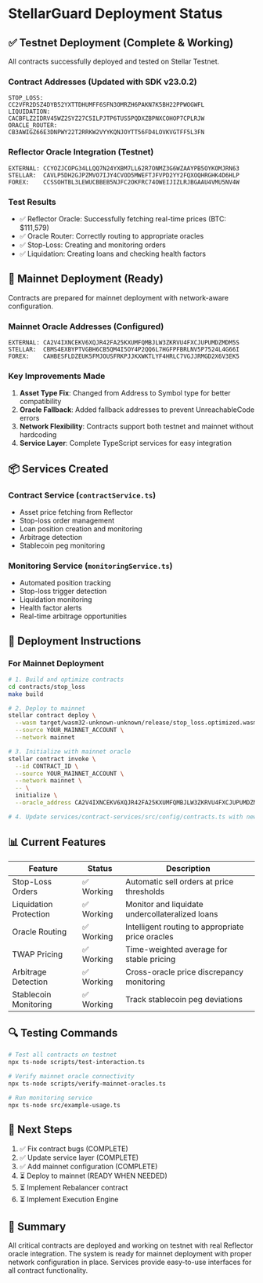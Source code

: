 # StellarGuard Deployment Status

## ✅ Testnet Deployment (Complete & Working)

All contracts successfully deployed and tested on Stellar Testnet.

### Contract Addresses (Updated with SDK v23.0.2)
```
STOP_LOSS:      CC2VFR2DSZ4DYB52YXTTDHUMFF6SFN3OMRZH6PAKN7K5BH22PPWOGWFL
LIQUIDATION:    CACBFLZ2IDRV45WZ2SYZ27C5ILPJTP6TUS5PQDXZBPNXCOHOP7CPLRJW
ORACLE_ROUTER:  CB3AWIGZ66E3DNPWY22T2RRKW2VYYKQNJOYTT56FD4LOVKVGTFF5L3FN
```

### Reflector Oracle Integration (Testnet)
```
EXTERNAL: CCYOZJCOPG34LLQQ7N24YXBM7LL62R7ONMZ3G6WZAAYPB5OYKOMJRN63
STELLAR:  CAVLP5DH2GJPZMVO7IJY4CVOD5MWEFTJFVPD2YY2FQXOQHRGHK4D6HLP
FOREX:    CCSSOHTBL3LEWUCBBEB5NJFC2OKFRC74OWEIJIZLRJBGAAU4VMU5NV4W
```

### Test Results
- ✅ Reflector Oracle: Successfully fetching real-time prices (BTC: $111,579)
- ✅ Oracle Router: Correctly routing to appropriate oracles
- ✅ Stop-Loss: Creating and monitoring orders
- ✅ Liquidation: Creating loans and checking health factors

## 🔄 Mainnet Deployment (Ready)

Contracts are prepared for mainnet deployment with network-aware configuration.

### Mainnet Oracle Addresses (Configured)
```
EXTERNAL: CA2V4IXNCEKV6XQJR42FA25KXUMFQMBJLW3ZKRVU4FXCJUPUMDZMDM5S
STELLAR:  CBMS4EXBYPTVGBH6CB5QM4I5OY4P2QQ6L7HGFPFBRLNV5P7524L4G66I
FOREX:    CAHBESFLDZEUK5FMJOUSFRKPJJKXWKTLYF4HRLC7VGJJRMGD2X6V3EK5
```

### Key Improvements Made
1. **Asset Type Fix**: Changed from Address to Symbol type for better compatibility
2. **Oracle Fallback**: Added fallback addresses to prevent UnreachableCode errors
3. **Network Flexibility**: Contracts support both testnet and mainnet without hardcoding
4. **Service Layer**: Complete TypeScript services for easy integration

## 📦 Services Created

### Contract Service (`contractService.ts`)
- Asset price fetching from Reflector
- Stop-loss order management
- Loan position creation and monitoring
- Arbitrage detection
- Stablecoin peg monitoring

### Monitoring Service (`monitoringService.ts`)
- Automated position tracking
- Stop-loss trigger detection
- Liquidation monitoring
- Health factor alerts
- Real-time arbitrage opportunities

## 🚀 Deployment Instructions

### For Mainnet Deployment
```bash
# 1. Build and optimize contracts
cd contracts/stop_loss
make build

# 2. Deploy to mainnet
stellar contract deploy \
  --wasm target/wasm32-unknown-unknown/release/stop_loss.optimized.wasm \
  --source YOUR_MAINNET_ACCOUNT \
  --network mainnet

# 3. Initialize with mainnet oracle
stellar contract invoke \
  --id CONTRACT_ID \
  --source YOUR_MAINNET_ACCOUNT \
  --network mainnet \
  -- \
  initialize \
  --oracle_address CA2V4IXNCEKV6XQJR42FA25KXUMFQMBJLW3ZKRVU4FXCJUPUMDZMDM5S

# 4. Update services/contract-services/src/config/contracts.ts with new addresses
```

## 📊 Current Features

| Feature | Status | Description |
|---------|--------|-------------|
| Stop-Loss Orders | ✅ Working | Automatic sell orders at price thresholds |
| Liquidation Protection | ✅ Working | Monitor and liquidate undercollateralized loans |
| Oracle Routing | ✅ Working | Intelligent routing to appropriate price oracles |
| TWAP Pricing | ✅ Working | Time-weighted average for stable pricing |
| Arbitrage Detection | ✅ Working | Cross-oracle price discrepancy monitoring |
| Stablecoin Monitoring | ✅ Working | Track stablecoin peg deviations |

## 🔍 Testing Commands

```bash
# Test all contracts on testnet
npx ts-node scripts/test-interaction.ts

# Verify mainnet oracle connectivity
npx ts-node scripts/verify-mainnet-oracles.ts

# Run monitoring service
npx ts-node src/example-usage.ts
```

## 📝 Next Steps

1. ✅ Fix contract bugs (COMPLETE)
2. ✅ Update service layer (COMPLETE)
3. ✅ Add mainnet configuration (COMPLETE)
4. ⏳ Deploy to mainnet (READY WHEN NEEDED)
5. ⏳ Implement Rebalancer contract
6. ⏳ Implement Execution Engine

## 🎉 Summary

All critical contracts are deployed and working on testnet with real Reflector oracle integration. The system is ready for mainnet deployment with proper network configuration in place. Services provide easy-to-use interfaces for all contract functionality.